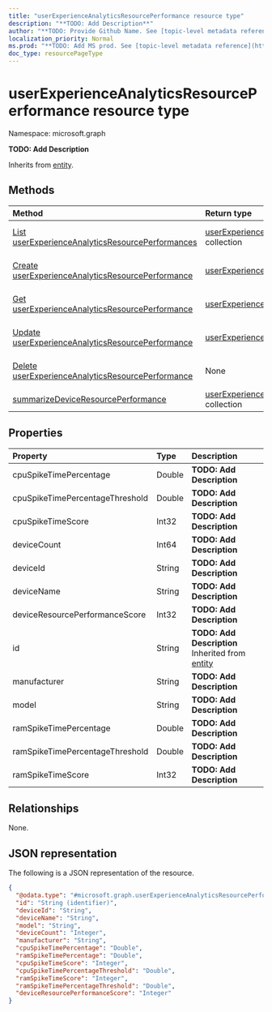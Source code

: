 ```yaml
---
title: "userExperienceAnalyticsResourcePerformance resource type"
description: "**TODO: Add Description**"
author: "**TODO: Provide Github Name. See [topic-level metadata reference](https://msgo.azurewebsites.net/add/document/guidelines/metadata.html#topic-level-metadata)**"
localization_priority: Normal
ms.prod: "**TODO: Add MS prod. See [topic-level metadata reference](https://msgo.azurewebsites.net/add/document/guidelines/metadata.html#topic-level-metadata)**"
doc_type: resourcePageType
---
```


# userExperienceAnalyticsResourcePerformance resource type

Namespace: microsoft.graph

**TODO: Add Description**


Inherits from [entity](../resources/entity.md).

## Methods
|Method|Return type|Description|
|:---|:---|:---|
|[List userExperienceAnalyticsResourcePerformances](../api/intune-userexperienceanalyticsresourceperformance-list.md)|[userExperienceAnalyticsResourcePerformance](../resources/intune-userexperienceanalyticsresourceperformance.md) collection|Get a list of the [userExperienceAnalyticsResourcePerformance](../resources/userexperienceanalyticsresourceperformance.md) objects and their properties.|
|[Create userExperienceAnalyticsResourcePerformance](../api/intune-userexperienceanalyticsresourceperformance-create.md)|[userExperienceAnalyticsResourcePerformance](../resources/intune-userexperienceanalyticsresourceperformance.md)|Create a new [userExperienceAnalyticsResourcePerformance](../resources/intune-userexperienceanalyticsresourceperformance.md) object.|
|[Get userExperienceAnalyticsResourcePerformance](../api/intune-userexperienceanalyticsresourceperformance-get.md)|[userExperienceAnalyticsResourcePerformance](../resources/intune-userexperienceanalyticsresourceperformance.md)|Read the properties and relationships of a [userExperienceAnalyticsResourcePerformance](../resources/intune-userexperienceanalyticsresourceperformance.md) object.|
|[Update userExperienceAnalyticsResourcePerformance](../api/intune-userexperienceanalyticsresourceperformance-update.md)|[userExperienceAnalyticsResourcePerformance](../resources/intune-userexperienceanalyticsresourceperformance.md)|Update the properties of a [userExperienceAnalyticsResourcePerformance](../resources/intune-userexperienceanalyticsresourceperformance.md) object.|
|[Delete userExperienceAnalyticsResourcePerformance](../api/intune-userexperienceanalyticsresourceperformance-delete.md)|None|Deletes a [userExperienceAnalyticsResourcePerformance](../resources/intune-userexperienceanalyticsresourceperformance.md) object.|
|[summarizeDeviceResourcePerformance](../api/intune-userexperienceanalyticsresourceperformance-summarizedeviceresourceperformance.md)|[userExperienceAnalyticsResourcePerformance](../resources/intune-userexperienceanalyticsresourceperformance.md) collection|**TODO: Add Description**|

## Properties
|Property|Type|Description|
|:---|:---|:---|
|cpuSpikeTimePercentage|Double|**TODO: Add Description**|
|cpuSpikeTimePercentageThreshold|Double|**TODO: Add Description**|
|cpuSpikeTimeScore|Int32|**TODO: Add Description**|
|deviceCount|Int64|**TODO: Add Description**|
|deviceId|String|**TODO: Add Description**|
|deviceName|String|**TODO: Add Description**|
|deviceResourcePerformanceScore|Int32|**TODO: Add Description**|
|id|String|**TODO: Add Description** Inherited from [entity](../resources/entity.md)|
|manufacturer|String|**TODO: Add Description**|
|model|String|**TODO: Add Description**|
|ramSpikeTimePercentage|Double|**TODO: Add Description**|
|ramSpikeTimePercentageThreshold|Double|**TODO: Add Description**|
|ramSpikeTimeScore|Int32|**TODO: Add Description**|

## Relationships
None.

## JSON representation
The following is a JSON representation of the resource.
<!-- {
  "blockType": "resource",
  "keyProperty": "id",
  "@odata.type": "microsoft.graph.userExperienceAnalyticsResourcePerformance",
  "baseType": "microsoft.graph.entity",
  "openType": false
}
-->
``` json
{
  "@odata.type": "#microsoft.graph.userExperienceAnalyticsResourcePerformance",
  "id": "String (identifier)",
  "deviceId": "String",
  "deviceName": "String",
  "model": "String",
  "deviceCount": "Integer",
  "manufacturer": "String",
  "cpuSpikeTimePercentage": "Double",
  "ramSpikeTimePercentage": "Double",
  "cpuSpikeTimeScore": "Integer",
  "cpuSpikeTimePercentageThreshold": "Double",
  "ramSpikeTimeScore": "Integer",
  "ramSpikeTimePercentageThreshold": "Double",
  "deviceResourcePerformanceScore": "Integer"
}
```


